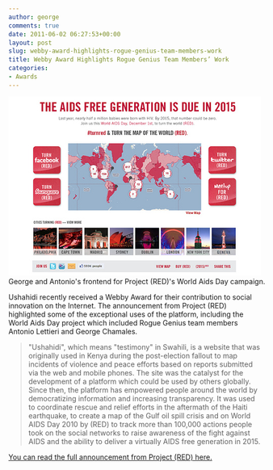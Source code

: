 ```yaml
---
author: george
comments: true
date: 2011-06-02 06:27:53+00:00
layout: post
slug: webby-award-highlights-rogue-genius-team-members-work
title: Webby Award Highlights Rogue Genius Team Members’ Work
categories:
- Awards
---
```

<div id="post_img" style="width:510px">
<img src="/images/posts/webby.jpg" width="500" height="355">
George and Antonio's frontend for Project (RED)'s World Aids Day campaign.
</div>

Ushahidi recently received a Webby Award for their contribution to social innovation on the Internet.  The announcement from Project (RED) highlighted some of the exceptional uses of the platform, including the World Aids Day project which included Rogue Genius team members Antonio Lettieri and George Chamales.

<blockquote>"Ushahidi", which means "testimony" in Swahili, is a website that was originally used in Kenya during the post-election fallout to map incidents of violence and peace efforts based on reports submitted via the web and mobile phones. The site was the catalyst for the development of a platform which could be used by others globally. Since then, the platform has empowered people around the world by democratizing information and increasing transparency. It was used to coordinate rescue and relief efforts in the aftermath of the Haiti earthquake, to create a map of the Gulf oil spill crisis and on World AIDS Day 2010 by (RED) to track more than 100,000 actions people took on the social networks to raise awareness of the fight against AIDS and the ability to deliver a virtually AIDS free generation in 2015.</blockquote>

[You can read the full announcement from Project (RED) here.](http://blog.joinred.com/2011/06/say-hello-to-red-webby-award.html)
